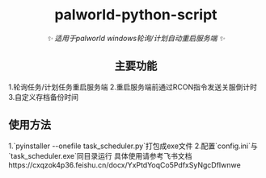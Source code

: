 <div align="center"> 

# palworld-python-script

_✨ 适用于palworld windows轮询/计划自动重启服务端 ✨_

## 主要功能
<div align="left">
1.轮询任务/计划任务重启服务端  
2.重启服务端前通过RCON指令发送关服倒计时  
3.自定义存档备份时间  
<div>

## 使用方法
<div align="left">
1.`pyinstaller --onefile task_scheduler.py`打包成exe文件  
2.配置`config.ini`与`task_scheduler.exe`同目录运行  
具体使用请参考飞书文档  
https://cxqzok4p36.feishu.cn/docx/YxPtdYoqCo5PdfxSyNgcDfIwnwe
<div>
